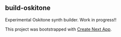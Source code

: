 ## build-oskitone

Experimental Oskitone synth builder. Work in progress!!

This project was bootstrapped with [Create Next App](https://github.com/segmentio/create-next-app).
